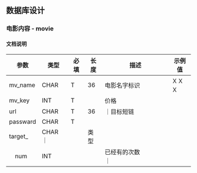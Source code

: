 ## 数据库设计

### 电影内容 - movie


#### 文档说明

| 参数       | 类型 | 必填 | 长度 | 描述             | 示例值 |
| ---------- | ---- | ---- | ---- | ---------------- | ------ |
| mv_name    | CHAR | T    | 36   | 电影名字标识　　 |   ＸＸＸ|
| mv_key     | INT  | T    |      | 价格       　　　　　　|        |
| url | CHAR | T    | 36    |      ｜目标短链         |        |
| passward   | CHAR | T    |       |                |         |
| target_    | CHAR ｜     |       | 类型                 | 
|　num        | INT  |      |       | 已经有的次数　　　　｜


